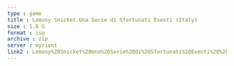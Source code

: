 ```yaml
---
type : game
title : Lemony Snicket Una Serie di Sfortunati Eventi (Italy)
size : 1.8 G
format : iso
archive : zip
server : myrient
link2 : Lemony%20Snicket%20Una%20Serie%20di%20Sfortunati%20Eventi%20%28Italy%29
---
```

